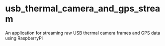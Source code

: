 # usb_thermal_camera_and_gps_stream
An application for streaming raw USB thermal camera frames and GPS data using RaspberryPi
